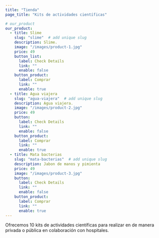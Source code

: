 ```yaml
---
title: "Tienda"
page_title: "Kits de actividades científicas"

# our_product
our_product:
  - title: Slime
    slug: "slime"  # add unique slug
    description: Slime.
    image: "/images/product-1.jpg"
    price: 49
    button_list:
      label: Check Details
      link: ""
      enable: false
    button_product:
      label: Comprar
      link: ""
      enable: true
  - title: Agua viajera
    slug: "agua-viajera"  # add unique slug
    description: Agua viajera.
    image: "/images/product-2.jpg"
    price: 49
    button:
      label: Check Details
      link: ""
      enable: false
    button_product:
      label: Comprar
      link: ""
      enable: true
  - title: Mata bacterias
    slug: "mata-bacterias"  # add unique slug
    description: Jabon de manos y pimienta
    price: 49
    image: "/images/product-3.jpg"
    button:
      label: Check Details
      link: ""
      enable: false
    button_product:
      label: Comprar
      link: ""
      enable: true
---
```

Ofrecemos 10 kits de actividades científicas para realizar en de manera privada o pública en
colaboración con hospitales.
